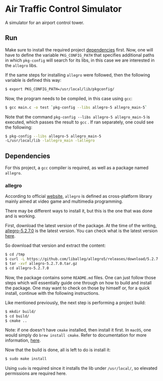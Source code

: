 # Air Traffic Control Simulator

A simulator for an airport control tower.

## Run

Make sure to install the required project [dependencies](#Dependencies) first. Now, one will have to define the
variable ```PKG_CONFIG_PATH``` that specifies additional paths in which ```pkg-config``` will search for its libs, in
this case we are interested in the ```allegro``` libs.

If the same steps for installing ```allegro``` were followed, then the following variable is defined this way:

```bash
$ export PKG_CONFIG_PATH=/usr/local/lib/pkgconfig/
```

Now, the program needs to be compiled, in this case using ```gcc```:

```bash
$ gcc main.c -o test `pkg-config --libs allegro-5 allegro_main-5`
```

Note that the command ```pkg-config --libs allegro-5 allegro_main-5``` is executed, which passes the result to ```gcc```
. If ran separately, one could see the following:

```bash
$ pkg-config --libs allegro-5 allegro_main-5
-L/usr/local/lib -lallegro_main -lallegro
```

## Dependencies

For this project, a ```gcc``` compiler is required, as well as a package named ```allegro```.

### allegro

According to official [website](https://liballeg.org/), ```allegro``` is defined as cross-platform library mainly aimed
at video game and multimedia programming.

There may be different ways to install it, but this is the one that was done and is working.

First, download the latest version of the package. At the time of the
writing, [allegro-5.2.7.0](https://github.com/liballeg/allegro5/releases/download/5.2.7.0/allegro-5.2.7.0.tar.gz) is the
latest version. You can check what is the latest version [here](https://liballeg.org/download.html).

So download that version and extract the content:

```bash
$ cd /tmp
$ curl -L https://github.com/liballeg/allegro5/releases/download/5.2.7.0/allegro-5.2.7.0.tar.gz
$ tar -xvf allegro-5.2.7.0.tar.gz
$ cd allegro-5.2.7.0
```

Now, the package contains some ```README.md``` files. One can just follow those steps which will essentially guide one
through on how to build and install the package. One may want to check on those by himself or, for a quick install,
continue with the following instructions.

Like mentioned previously, the next step is performing a project build:

```bash
$ mkdir build/
$ cd build/
$ cmake ..
```

Note: if one doesn't have ```cmake``` installed, then install it first. In ```macOS```, one would simply
do ```brew install cmake```. Refer to documentation for more information, [here](https://cmake.org/).

Now that the build is done, all is left to do is install it:

```bash
$ sudo make install
```

Using ```sudo``` is required since it installs the lib under ```/usr/local/```, so elevated permissions are required
here.
